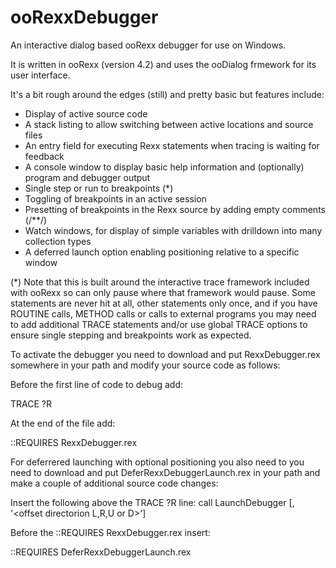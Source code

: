 # ooRexxDebugger

An interactive dialog based ooRexx debugger for use on Windows.

It is written in ooRexx (version 4.2) and uses the ooDialog frmework for its user interface.

It's a bit rough around the edges (still) and pretty basic but features include:

- Display of active source code
- A stack listing to allow switching between active locations and source files
- An entry field for executing Rexx statements when tracing is waiting for feedback
- A console window to display basic help information and (optionally) program and debugger output 
- Single step or run to breakpoints (*)
- Toggling of breakpoints in an active session
- Presetting of breakpoints in the Rexx source by adding  empty comments (/**/)
- Watch windows, for display of simple variables with drilldown into many collection types
- A deferred launch option enabling positioning relative to a specific window

(*) Note that this is built around the interactive trace framework included with ooRexx so can only pause
where that framework would pause. Some statements are never hit at all, other statements only once, 
and if you have ROUTINE calls, METHOD calls or calls to external programs you may need to add additional 
TRACE statements and/or use global TRACE options to ensure single stepping and breakpoints work as expected.

To  activate the debugger you need to download and put RexxDebugger.rex somewhere in your path
and modify your source code as follows:

Before the first line of code to debug add:
  
  TRACE ?R
  
At the end of the file add:

  ::REQUIRES RexxDebugger.rex
  
For deferrered launching with optional positioning you also need to you need to download and put
DeferRexxDebuggerLaunch.rex in your path and make a couple of additional source code changes:

Insert the following above the TRACE ?R line:
  call LaunchDebugger [<parentWindowName>, '<offset directorion L,R,U or D>']

Before the ::REQUIRES RexxDebugger.rex insert:

  ::REQUIRES DeferRexxDebuggerLaunch.rex

